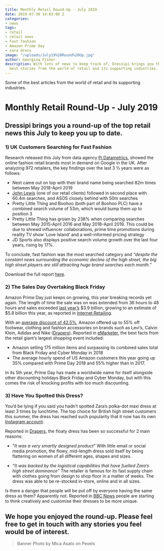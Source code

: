 ```yaml
---
title: Monthly Retail Round-Up - July 2019
date: 2019-07-30 14:03:00 Z
categories:
- news
tags:
- retail
- retail news
- Fast fashion
- Amazon Prime Day
- zara dress
image: "/uploads/July19%20Round%20Up.jpg"
author: Georgina Fisher
description: With lots of news to keep track of, Dressipi brings you this month's
  best stories from the world of retail and its supporting industries.
---
```


Some of the best articles from the world of retail and its supporting industries.

# Monthly Retail Round-Up - July 2019

## Dressipi brings you a round-up of the top retail news this July to keep you up to date.

### 1) UK Customers Searching for Fast Fashion 

Research released this July from data agency [Pi Datametrics](https://www.pi-datametrics.com/), showed the online fashion retail brands most in demand on Google in the UK. After analyzing 972 retailers, the key findings over the last 3 ½ years were as follows:

* Next came out on top with their brand name being searched 82m times between May 2018-April 2019
* [John Lewis](https://dressipi.com/downloads/success-story-john-lewis/) (one of our retail clients) followed in second place with 60.4m searches, and ASOS closely behind with 50m searches
* Pretty Little Thing and Boohoo (both part of Boohoo PLC) have a combined search volume of 53m, which would bump them up to position 3
* Pretty Little Thing has grown by 238% when comparing searches between May 2015-April 2016 and May 2018-April 2019. This could be due to shrewd influencer collaborations, prime time promotions during reality TV show ‘Love Island’ and a well-informed pricing strategy
* JD Sports also displays positive search volume growth over the last four years, rising by 17%. 

To conclude, fast fashion was the most searched category and *“despite the constant news surrounding the economic decline of the high street, the big high street players are still attracting huge brand searches each month.”*

Download the full report [here](https://www.pi-datametrics.com/market-analysis-reports/fashion-retailers-growth-report/).

### 2) The Sales Day Overtaking Black Friday 

Amazon Prime Day just keeps on growing, this year breaking records yet again. The length of time the sale was on was extended from 36 hours to 48 hours and sales exceeded [last year’s](https://dressipi.com/blog/monthly-retail-round-up-july-2018/) $3.9 billion, growing to an estimate of $5.8 billion this year, as reported in [Internet Retailing](https://internetretailing.net/themes/prime-day-2019-bigger-than-ever-but-is-it-losing-its-shine-in-the-age-of-experience-19933?utm_source=bm23&utm_medium=email&utm_term=Prime+Day+has+been+and+gone&utm_content=IR+-+Mobile+Newsletter+-+18+July+2019&utm_campaign=18/07/2019). 

With an [average discount of 42.5%](https://fashionunited.uk/news/retail/july-sales-heat-up-as-retailers-compete-with-amazon-s-prime-day/2019071544260), Amazon offered up to 55% off footwear, clothing and fashion accessories on brands such as Levi’s, Calvin Klein, Adidas and Nike ([Drapers](https://www.drapersonline.com/7036735.article?utm_source=newsletter&utm_medium=email&utm_campaign=DR_EditorialNewsletters.Reg:%20Send%20-%20Daily%20News&mkt_tok=eyJpIjoiWW1Sak9ETXpORFl3WVdVeSIsInQiOiJ1YjBvUnYxT2lmbDArMEpVeVVjRTJPZDhFV3A1UTM1ZEJ4VnloeXpqWHJ3OHBMekY5MmdHa2plbWl1MXdyRW95RFJzdFJ2dldNMzVNWnpLRndGSkpVZ01cL2dvc2dURyt5Vzc0aFRJeW5KRWtMbGVHeDFzZk1ZaENadjdoM2RQalIifQ%3D%3D)). Reported in [eMarketer](https://www.emarketer.com/content/four-takeaways-from-amazon-prime-day-2019), the best facts from the retail giant’s largest shopping event included:

* Amazon selling 175 million items and surpassing its combined sales total from Black Friday and Cyber Monday in 2018
* The average hourly spend of US Amazon customers this year going up 35% compared with Prime Day 2018 and 55% higher than in 2017.

In its 5th year, Prime Day has made a worldwide name for itself alongside other discounting holidays Black Friday and Cyber Monday, but with this comes the risk of knocking profits with too much discounting. 

### 3) Have You Spotted this Dress?

You’d be lying if you said you hadn’t spotted Zara’s polka-dot maxi dress at least 3 times by lunchtime. The top choice for British high street customers this summer, the dress has reached such popularity that it now has its own [Instagram account](https://www.harpersbazaar.com/uk/fashion/fashion-news/a28349530/zara-polka-dot-maxi-dress-instagram-page/).  

Reported in [Drapers](https://www.drapersonline.com/7036713.article?utm_source=newsletter&utm_medium=email&utm_campaign=DR_EditorialNewsletters.Reg:%20Send%20-%20Daily%20News&mkt_tok=eyJpIjoiWW1Sak9ETXpORFl3WVdVeSIsInQiOiJ1YjBvUnYxT2lmbDArMEpVeVVjRTJPZDhFV3A1UTM1ZEJ4VnloeXpqWHJ3OHBMekY5MmdHa2plbWl1MXdyRW95RFJzdFJ2dldNMzVNWnpLRndGSkpVZ01cL2dvc2dURyt5Vzc0aFRJeW5KRWtMbGVHeDFzZk1ZaENadjdoM2RQalIifQ%3D%3D), the floaty dress has been so successful for 2 main reasons:

* *“It was a very smartly designed product”*
With little email or social media promotion, the flowy, mid-length dress sold itself by being flattering on women of all different ages, shapes and sizes. 

* *“It was backed by the logistical capabilities that have fuelled Zara’s high street dominance”*
The retailer is famous for its fast supply chain with clothes going from design to shop floor in a matter of weeks. The dress was able to be re-stocked in-store, online and in all sizes. 

Is there a danger that people will be put off by everyone having the same dress as them? Apparently not. Reported in [BBC News](https://www.bbc.co.uk/news/newsbeat-49070502) people are starting to think creatively and customise their dresses to be more unique.

## We hope you enjoyed the round-up. Please feel free to get in touch with any stories you feel would be of interest.

> Banner Photo by Mica Asato on Pexels

